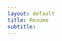 ```yaml
---
layout: default
title: Resume
subtitle: 
---
```

<html>
<center>
<object data="/Resume/Aakash_Bhatia_Resume.pdf" width="1000" height="1000" type='application/pdf'>
</object>
</center>
</html>